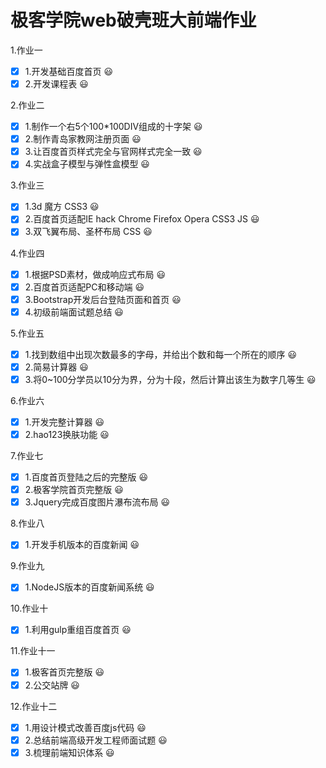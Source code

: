 
# 极客学院web破壳班大前端作业


1.作业一
- [x] 1.开发基础百度首页 :smiley:
- [x] 2.开发课程表 :smiley:

2.作业二
- [x] 1.制作一个右5个100*100DIV组成的十字架 :smiley:
- [x] 2.制作青岛家教网注册页面 :smiley:
- [x] 3.让百度首页样式完全与官网样式完全一致 :smiley:
- [x] 4.实战盒子模型与弹性盒模型 :smiley:

3.作业三
- [x] 1.3d 魔方 CSS3 :smiley:
- [x] 2.百度首页适配IE hack Chrome Firefox Opera CSS3 JS :smiley:
- [x] 3.双飞翼布局、圣杯布局 CSS :smiley:

4.作业四
- [x] 1.根据PSD素材，做成响应式布局 :smiley:
- [x] 2.百度首页适配PC和移动端 :smiley:
- [x] 3.Bootstrap开发后台登陆页面和首页 :smiley:
- [x] 4.初级前端面试题总结 :smiley:

5.作业五
- [x] 1.找到数组中出现次数最多的字母，并给出个数和每一个所在的顺序 :smiley:
- [x] 2.简易计算器 :smiley:
- [x] 3.将0~100分学员以10分为界，分为十段，然后计算出该生为数字几等生 :smiley:

6.作业六
- [x] 1.开发完整计算器 :smiley:
- [x] 2.hao123换肤功能 :smiley:

7.作业七
- [x] 1.百度首页登陆之后的完整版 :smiley:
- [x] 2.极客学院首页完整版 :smiley:
- [x] 3.Jquery完成百度图片瀑布流布局 :smiley:

8.作业八
- [x] 1.开发手机版本的百度新闻 :smiley:

9.作业九
- [x] 1.NodeJS版本的百度新闻系统  :smiley:

10.作业十
- [x] 1.利用gulp重组百度首页 :smiley:

11.作业十一
- [x] 1.极客首页完整版 :smiley:
- [x] 2.公交站牌 :smiley:

12.作业十二
- [x] 1.用设计模式改善百度js代码 :smiley:
- [x] 2.总结前端高级开发工程师面试题 :smiley:
- [x] 3.梳理前端知识体系 :smiley:

